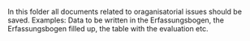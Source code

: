 In this folder all documents related to oraganisatorial issues should be saved. Examples: Data to be written in the Erfassungsbogen, the Erfassungsbogen filled up, the table with the evaluation etc.
